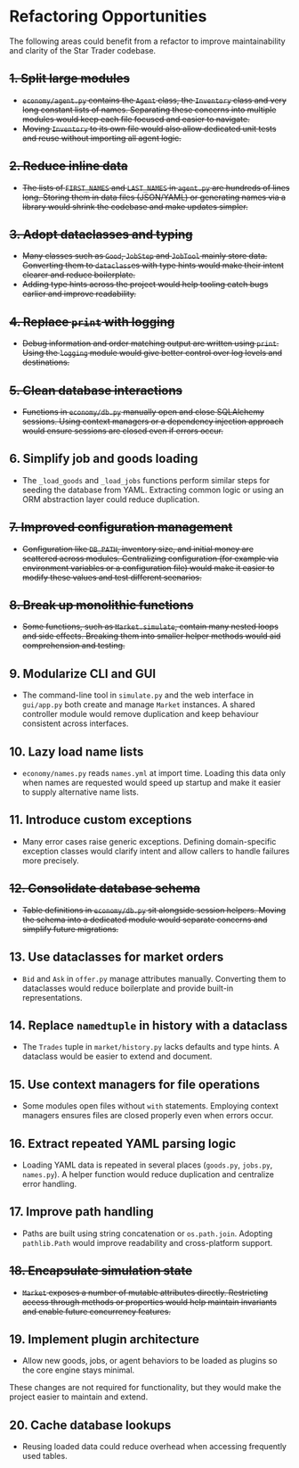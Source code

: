 # Refactoring Opportunities

The following areas could benefit from a refactor to improve maintainability and clarity of the Star Trader codebase.

## ~~1. Split large modules~~
- ~~`economy/agent.py` contains the `Agent` class, the `Inventory` class and very long constant lists of names. Separating these concerns into multiple modules would keep each file focused and easier to navigate.~~
- ~~Moving `Inventory` to its own file would also allow dedicated unit tests and reuse without importing all agent logic.~~

## ~~2. Reduce inline data~~
- ~~The lists of `FIRST_NAMES` and `LAST_NAMES` in `agent.py` are hundreds of lines long. Storing them in data files (JSON/YAML) or generating names via a library would shrink the codebase and make updates simpler.~~

## ~~3. Adopt dataclasses and typing~~
- ~~Many classes such as `Good`, `JobStep` and `JobTool` mainly store data. Converting them to `dataclass`es with type hints would make their intent clearer and reduce boilerplate.~~
- ~~Adding type hints across the project would help tooling catch bugs earlier and improve readability.~~

## ~~4. Replace `print` with logging~~
- ~~Debug information and order matching output are written using `print`. Using the `logging` module would give better control over log levels and destinations.~~

## ~~5. Clean database interactions~~
- ~~Functions in `economy/db.py` manually open and close SQLAlchemy sessions. Using context managers or a dependency injection approach would ensure sessions are closed even if errors occur.~~

## 6. Simplify job and goods loading
- The `_load_goods` and `_load_jobs` functions perform similar steps for seeding the database from YAML. Extracting common logic or using an ORM abstraction layer could reduce duplication.

## ~~7. Improved configuration management~~
- ~~Configuration like `DB_PATH`, inventory size, and initial money are scattered across modules. Centralizing configuration (for example via environment variables or a configuration file) would make it easier to modify these values and test different scenarios.~~

## ~~8. Break up monolithic functions~~
- ~~Some functions, such as `Market.simulate`, contain many nested loops and side effects. Breaking them into smaller helper methods would aid comprehension and testing.~~

## 9. Modularize CLI and GUI
- The command-line tool in `simulate.py` and the web interface in `gui/app.py` both create and manage `Market` instances. A shared controller module would remove duplication and keep behaviour consistent across interfaces.

## 10. Lazy load name lists
- `economy/names.py` reads `names.yml` at import time. Loading this data only when names are requested would speed up startup and make it easier to supply alternative name lists.

## 11. Introduce custom exceptions
- Many error cases raise generic exceptions. Defining domain-specific exception classes would clarify intent and allow callers to handle failures more precisely.

## ~~12. Consolidate database schema~~
- ~~Table definitions in `economy/db.py` sit alongside session helpers. Moving the schema into a dedicated module would separate concerns and simplify future migrations.~~

## 13. Use dataclasses for market orders
- `Bid` and `Ask` in `offer.py` manage attributes manually. Converting them to dataclasses would reduce boilerplate and provide built-in representations.

## 14. Replace `namedtuple` in history with a dataclass
- The `Trades` tuple in `market/history.py` lacks defaults and type hints. A dataclass would be easier to extend and document.

## 15. Use context managers for file operations
- Some modules open files without `with` statements. Employing context managers ensures files are closed properly even when errors occur.

## 16. Extract repeated YAML parsing logic
- Loading YAML data is repeated in several places (`goods.py`, `jobs.py`, `names.py`). A helper function would reduce duplication and centralize error handling.

## 17. Improve path handling
- Paths are built using string concatenation or `os.path.join`. Adopting `pathlib.Path` would improve readability and cross-platform support.

## ~~18. Encapsulate simulation state~~
- ~~`Market` exposes a number of mutable attributes directly. Restricting access through methods or properties would help maintain invariants and enable future concurrency features.~~

## 19. Implement plugin architecture
- Allow new goods, jobs, or agent behaviors to be loaded as plugins so the core engine stays minimal.

These changes are not required for functionality, but they would make the project easier to maintain and extend.

## 20. Cache database lookups
- Reusing loaded data could reduce overhead when accessing frequently used tables.
